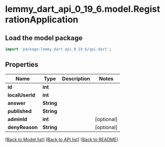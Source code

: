 # lemmy_dart_api_0_19_6.model.RegistrationApplication

## Load the model package
```dart
import 'package:lemmy_dart_api_0_19_6/api.dart';
```

## Properties
Name | Type | Description | Notes
------------ | ------------- | ------------- | -------------
**id** | **int** |  | 
**localUserId** | **int** |  | 
**answer** | **String** |  | 
**published** | **String** |  | 
**adminId** | **int** |  | [optional] 
**denyReason** | **String** |  | [optional] 

[[Back to Model list]](../README.md#documentation-for-models) [[Back to API list]](../README.md#documentation-for-api-endpoints) [[Back to README]](../README.md)


